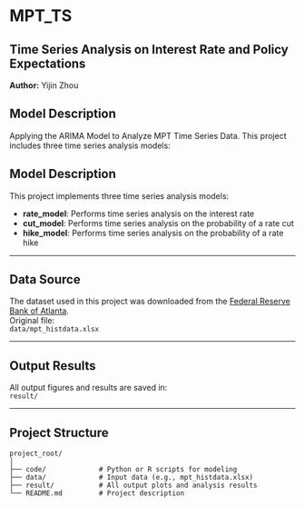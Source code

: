 # MPT_TS

## Time Series Analysis on Interest Rate and Policy Expectations

**Author:** Yijin Zhou



## Model Description
Applying the ARIMA Model to Analyze MPT Time Series Data. This project includes three time series analysis models:

## Model Description

This project implements three time series analysis models:

- **rate_model**: Performs time series analysis on the interest rate  
- **cut_model**: Performs time series analysis on the probability of a rate cut  
- **hike_model**: Performs time series analysis on the probability of a rate hike  

---

## Data Source

The dataset used in this project was downloaded from the [Federal Reserve Bank of Atlanta](https://www.atlantafed.org/).  
Original file:  
`data/mpt_histdata.xlsx`

---

## Output Results

All output figures and results are saved in:  
`result/`

---

## Project Structure

```
project_root/
│
├── code/             # Python or R scripts for modeling
├── data/             # Input data (e.g., mpt_histdata.xlsx)
├── result/           # All output plots and analysis results    
└── README.md         # Project description
```

